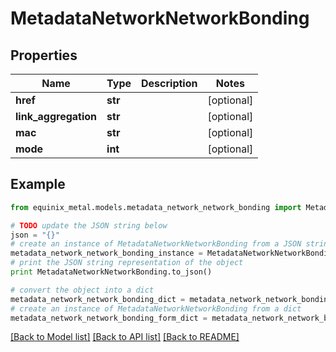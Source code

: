 # MetadataNetworkNetworkBonding


## Properties
Name | Type | Description | Notes
------------ | ------------- | ------------- | -------------
**href** | **str** |  | [optional] 
**link_aggregation** | **str** |  | [optional] 
**mac** | **str** |  | [optional] 
**mode** | **int** |  | [optional] 

## Example

```python
from equinix_metal.models.metadata_network_network_bonding import MetadataNetworkNetworkBonding

# TODO update the JSON string below
json = "{}"
# create an instance of MetadataNetworkNetworkBonding from a JSON string
metadata_network_network_bonding_instance = MetadataNetworkNetworkBonding.from_json(json)
# print the JSON string representation of the object
print MetadataNetworkNetworkBonding.to_json()

# convert the object into a dict
metadata_network_network_bonding_dict = metadata_network_network_bonding_instance.to_dict()
# create an instance of MetadataNetworkNetworkBonding from a dict
metadata_network_network_bonding_form_dict = metadata_network_network_bonding.from_dict(metadata_network_network_bonding_dict)
```
[[Back to Model list]](../README.md#documentation-for-models) [[Back to API list]](../README.md#documentation-for-api-endpoints) [[Back to README]](../README.md)


